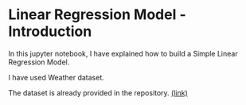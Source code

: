 # Linear Regression Model - Introduction

In this jupyter notebook, I have explained how to build a Simple Linear Regression Model.

I have used Weather dataset.

The dataset is already provided in the repository. [(link)](https://github.com/Ravjot03/Machine-Learning-Models/blob/master/Regression%20Models/Linear%20Regression/Introduction/Weather.csv)
